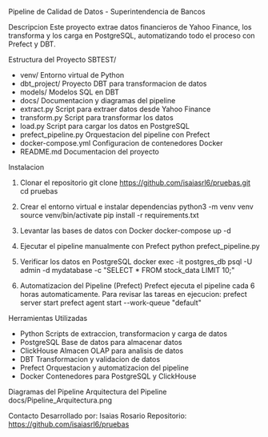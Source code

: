 Pipeline de Calidad de Datos - Superintendencia de Bancos

Descripcion
Este proyecto extrae datos financieros de Yahoo Finance, los transforma y los carga en PostgreSQL, automatizando todo el proceso con Prefect y DBT.

Estructura del Proyecto
SBTEST/
- venv/ Entorno virtual de Python
- dbt_project/ Proyecto DBT para transformacion de datos
- models/ Modelos SQL en DBT
- docs/ Documentacion y diagramas del pipeline
- extract.py Script para extraer datos desde Yahoo Finance
- transform.py Script para transformar los datos
- load.py Script para cargar los datos en PostgreSQL
- prefect_pipeline.py Orquestacion del pipeline con Prefect
- docker-compose.yml Configuracion de contenedores Docker
- README.md Documentacion del proyecto

Instalacion
1. Clonar el repositorio
git clone https://github.com/isaiasrl6/pruebas.git
cd pruebas

2. Crear el entorno virtual e instalar dependencias
python3 -m venv venv
source venv/bin/activate
pip install -r requirements.txt

3. Levantar las bases de datos con Docker
docker-compose up -d

4. Ejecutar el pipeline manualmente con Prefect
python prefect_pipeline.py

5. Verificar los datos en PostgreSQL
docker exec -it postgres_db psql -U admin -d mydatabase -c "SELECT * FROM stock_data LIMIT 10;"

6. Automatizacion del Pipeline (Prefect)
Prefect ejecuta el pipeline cada 6 horas automaticamente.
Para revisar las tareas en ejecucion:
prefect server start
prefect agent start --work-queue "default"

Herramientas Utilizadas
- Python Scripts de extraccion, transformacion y carga de datos
- PostgreSQL Base de datos para almacenar datos
- ClickHouse Almacen OLAP para analisis de datos
- DBT Transformacion y validacion de datos
- Prefect Orquestacion y automatizacion del pipeline
- Docker Contenedores para PostgreSQL y ClickHouse

Diagramas del Pipeline
Arquitectura del Pipeline
docs/Pipeline_Arquitectura.png

Contacto
Desarrollado por: Isaias Rosario
Repositorio: https://github.com/isaiasrl6/pruebas


